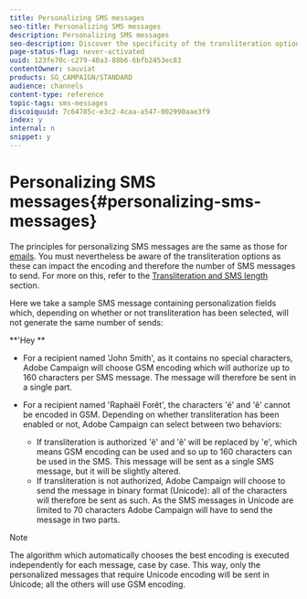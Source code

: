 ```yaml
---
title: Personalizing SMS messages
seo-title: Personalizing SMS messages
description: Personalizing SMS messages
seo-description: Discover the specificity of the transliteration options when personalizing SMS messages.
page-status-flag: never-activated
uuid: 123fe70c-c279-40a3-88b6-6bfb2453ec83
contentOwner: sauviat
products: SG_CAMPAIGN/STANDARD
audience: channels
content-type: reference
topic-tags: sms-messages
discoiquuid: 7c64785c-e3c2-4caa-a547-002990aae3f9
index: y
internal: n
snippet: y
---
```


# Personalizing SMS messages{#personalizing-sms-messages}

The principles for personalizing SMS messages are the same as those for [emails](../../designing/using/inserting-a-personalization-field.md). You must nevertheless be aware of the transliteration options as these can impact the encoding and therefore the number of SMS messages to send. For more on this, refer to the [Transliteration and SMS length](../../administration/using/configuring-sms-channel.md#sms-encoding--length-and-transliteration) section.

Here we take a sample SMS message containing personalization fields which, depending on whether or not transliteration has been selected, will not generate the same number of sends:

**'Hey **

* For a recipient named 'John Smith', as it contains no special characters, Adobe Campaign will choose GSM encoding which will authorize up to 160 characters per SMS message. The message will therefore be sent in a single part.
* For a recipient named 'Raphaël Forêt', the characters 'ë' and 'ê' cannot be encoded in GSM. Depending on whether transliteration has been enabled or not, Adobe Campaign can select between two behaviors:

    * If transliteration is authorized 'ë' and 'ê' will be replaced by 'e', which means GSM encoding can be used and so up to 160 characters can be used in the SMS. This message will be sent as a single SMS message, but it will be slightly altered.
    * If transliteration is not authorized, Adobe Campaign will choose to send the message in binary format (Unicode): all of the characters will therefore be sent as such. As the SMS messages in Unicode are limited to 70 characters Adobe Campaign will have to send the message in two parts.

>[!NOTE]
>
>The algorithm which automatically chooses the best encoding is executed independently for each message, case by case. This way, only the personalized messages that require Unicode encoding will be sent in Unicode; all the others will use GSM encoding.

